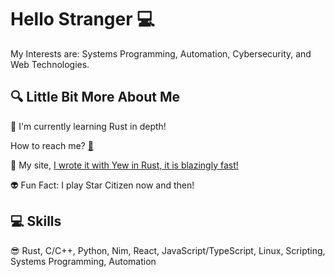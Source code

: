 # Hello Stranger 💻

My Interests are: Systems Programming, Automation, Cybersecurity, and Web Technologies.

## 🔍 Little Bit More About Me
<p>🤖 I'm currently learning Rust in depth!</p>
<p>How to reach me? <a href="mailto:matr1xware@v0idmatr1x.com">📨<a></p>
<p>🚀 My site, <a href="https://v0idmatr1x.com/"> I wrote it with Yew in Rust, it is blazingly fast!</a></p>
<p>👽 Fun Fact: I play Star Citizen now and then!</p>

## 💻 Skills
<p>
  😎 Rust, C/C++, Python, Nim, React, JavaScript/TypeScript, Linux, Scripting, Systems Programming, Automation
</p>
